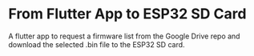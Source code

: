 # From Flutter App to ESP32 SD Card

A flutter app to request a firmware list from the Google Drive repo and download the selected .bin file to the ESP32 SD card.
